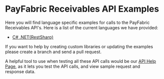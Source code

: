 PayFabric Receivables API Examples
======================

Here you will find language specific examples for calls to the PayFabric Receivables API's.  Here is a list of the current languages we have provided:

* [C# .NET(RestSharp)](C%23%20.NET(RestSharp))

If you want to help by creating custom libraries or updating the examples please create a branch and send a pull request.

A helpful tool to use when testing all these API calls would be our [API Help Page](https://sandbox.payfabric.com/receivables/apihelp), as it lets you test the API calls, and view sample request and response data.
